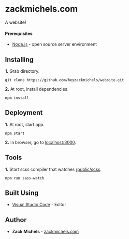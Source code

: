# zackmichels.com

A website!


#### Prerequisites

* [Node.js](https://nodejs.org/en/download/) - open source server environment

## Installing

**1.** Grab directory.

```
git clone https://github.com/heyzackmichels/website.git
```

**2.** At root, install dependencies.

```
npm install
```

## Deployment

**1.** At root, start app.

```
npm start
```

**2.** In browser, go to [localhost:3000](http://localhost:3000).


## Tools

**1.** Start scss compiler that watches [/public/scss](https://github.com/heyzackmichels/website/tree/master/public/scss).

```
npm run sass-watch
```

## Built Using

* [Visual Studio Code](https://code.visualstudio.com/download) - Editor

## Author

* **Zack Michels** - [zackmichels.com](http://zackmichels.com)
